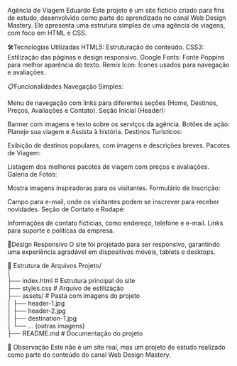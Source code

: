 Agência de Viagem Eduardo
Este projeto é um site fictício criado para fins de estudo, desenvolvido como parte do aprendizado no canal Web Design Mastery. Ele apresenta uma estrutura simples de uma agência de viagens, com foco em HTML e CSS.

🛠️Tecnologias Utilizadas
HTML5: Estruturação do conteúdo.
CSS3: Estilização das páginas e design responsivo.
Google Fonts: Fonte Poppins para melhor aparência do texto.
Remix Icon: Ícones usados para navegação e avaliações.

📋Funcionalidades
Navegação Simples:

Menu de navegação com links para diferentes seções (Home, Destinos, Preços, Avaliações e Contato).
Seção Inicial (Header):

Banner com imagens e texto sobre os serviços da agência.
Botões de ação: Planeje sua viagem e Assista à história.
Destinos Turísticos:

Exibição de destinos populares, com imagens e descrições breves.
Pacotes de Viagem:

Listagem dos melhores pacotes de viagem com preços e avaliações.
Galeria de Fotos:

Mostra imagens inspiradoras para os visitantes.
Formulário de Inscrição:

Campo para e-mail, onde os visitantes podem se inscrever para receber novidades.
Seção de Contato e Rodapé:

Informações de contato fictícias, como endereço, telefone e e-mail.
Links para suporte e políticas da empresa.

🎨Design Responsivo
O site foi projetado para ser responsivo, garantindo uma experiência agradável em dispositivos móveis, tablets e desktops.

📁 Estrutura de Arquivos
Projeto/  
│  
├── index.html         # Estrutura principal do site  
├── styles.css         # Arquivo de estilização  
├── assets/            # Pasta com imagens do projeto  
│   ├── header-1.jpg  
│   ├── header-2.jpg  
│   ├── destination-1.jpg  
│   └── ... (outras imagens)  
├── README.md          # Documentação do projeto  


📌 Observação
Este não é um site real, mas um projeto de estudo realizado como parte do conteúdo do canal Web Design Mastery.

